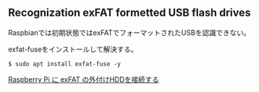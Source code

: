 ## Recognization exFAT formetted USB flash drives

Raspbianでは初期状態ではexFATでフォーマットされたUSBを認識できない。

exfat-fuseをインストールして解決する。

```
$ sudo apt install exfat-fuse -y
```

[Raspberry Pi に exFAT の外付けHDDを接続する](http://eagle02b.blog55.fc2.com/blog-entry-120.html)
